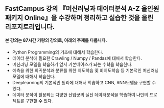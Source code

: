 ## FastCampus 강의 『머신러닝과 데이터분석 A-Z 올인원 패키지 Online』을 수강하며 정리하고 실습한 것을 올린 리포지토리입니다.

#### 본 강의는 87시간 가량의 강의로, 아래의 주제를 다룹니다.
  - Python Programming의 기초에 대해서 학습한다.
   - 데이터 분석에 필요한 Crawling / Numpy / Pandas에 대해서 학습한다.
   - 머신러닝 모델을 학습하기 앞서 기본베이스가 되는 수학을 학습한다.
   - 예측을 위한 회귀분석과 분류를 위한 지도학습 및 비지도학습 등 기본적인 머신러닝 모델에 대해서 학습한다.
   - Deeplearning의 기본적인 원리에 대해서 학습하고 CNN, RNN모델을 구현할 수 있다.
   - 데이터 분석이 활용되는 다양한 산업군의 실전 데이터분석을 학습하여 나만의 프로젝트를 구현할 수 있다.

